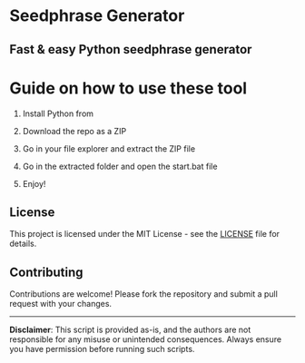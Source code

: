 # Seedphrase Generator       
         
## Fast & easy Python seedphrase generator         
              
# Guide on how to use these tool          
               
1. Install Python from           
   
2. Download the repo as a ZIP        
   
3. Go in your file explorer and extract the ZIP file      
         
4. Go in the extracted folder and open the start.bat file      
        
5. Enjoy!         
            
## License             
     
This project is licensed under the MIT License - see the [LICENSE](LICENSE) file for details.                 
    
## Contributing     
        
Contributions are welcome! Please fork the repository and submit a pull request with your changes.            
        
---       
        
**Disclaimer**: This script is provided as-is, and the authors are not responsible for any misuse or unintended consequences. Always ensure you have permission before running such scripts.            